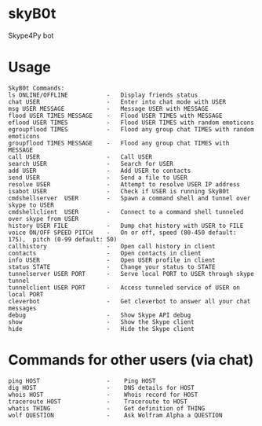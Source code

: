 skyB0t
======

Skype4Py bot


Usage
======

	SkyB0t Commands:
	ls ONLINE/OFFLINE           -   Display friends status
	chat USER                   -   Enter into chat mode with USER
	msg USER MESSAGE            -   Message USER with MESSAGE
	flood USER TIMES MESSAGE    -   Flood USER TIMES with MESSAGE
	eflood USER TIMES           -   Flood USER TIMES with random emoticons
	egroupflood TIMES           -   Flood any group chat TIMES with random emoticons
	groupflood TIMES MESSAGE    -   Flood any group chat TIMES with MESSAGE
	call USER                   -   Call USER
	search USER                 -   Search for USER
	add USER                    -   Add USER to contacts
	send USER                   -   Send a file to USER
	resolve USER                -   Attempt to resolve USER IP address
	isabot USER                 -   Check if USER is running SkyB0t
	cmdshellserver  USER        -   Spawn a command shell and tunnel over skype to USER
	cmdshellclient  USER        -   Connect to a command shell tunneled over skype from USER
	history USER FILE           -   Dump chat history with USER to FILE
	voice ON/OFF SPEED PITCH    -   On or off, speed (80-450 default: 175),  pitch (0-99 default: 50)
	callhistory                 -   Open call history in client
	contacts                    -   Open contacts in client
	info USER                   -   Open USER profile in client
	status STATE                -   Change your status to STATE
	tunnelserver USER PORT      -   Serve local PORT to USER through skype tunnel
	tunnelclient USER PORT      -   Access tunneled service of USER on local PORT
	cleverbot                   -   Get cleverbot to answer all your chat messages
	debug                       -   Show Skype API debug
	show                        -   Show the Skype client
	hide                        -   Hide the Skype client


Commands for other users (via chat)
======

	ping HOST					-    Ping HOST
	dig HOST					-    DNS details for HOST
	whois HOST					-    Whois record for HOST
	traceroute HOST				-    Traceroute to HOST
	whatis THING				-    Get definition of THING
	wolf QUESTION				-	 Ask Wolfram Alpha a QUESTION



